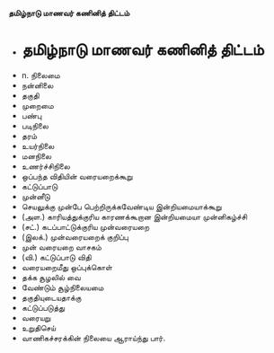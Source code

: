**தமிழ்நாடு மாணவர் கணினித் திட்டம்**
- # தமிழ்நாடு மாணவர் கணினித் திட்டம்
- n. நிலைமை
- நன்னிலை
- தகுதி
- முறைமை
- பண்பு
- படிநிலை
- தரம்
- உயர்நிலை
- மனநிலை
- உணர்ச்சிநிலை
- ஒப்பந்த விதியின் வரையறைக்கூறு
- கட்டுப்பாடு
- முன்னீடு
- செயலுக்கு முன்பே பெற்றிருக்கவேண்டிய இன்றியமையாக்கூறு
- (அள.) காரியத்துக்குரிய காரணக்கூறான இன்றியமையா முன்னிகழ்ச்சி
- (சட்.) கடப்பாட்டுக்குரிய முன்வரையறை
- (இலக்.) முன்வரையறைக் குறிப்பு
- முன் வரையறை வாசகம்
- (வி.) கட்டுப்பாடு விதி
- வரையறைமீது ஒப்புக்கொள்
- தக்க சூழலில் வை
- வேண்டும் சூழ்நிலையமை
- தகுதியுடையதாக்கு
- கட்டுப்படுத்து
- வரையறு
- உறுதிசெய்
- வாணிகச்சரக்கின் நிலையை ஆராய்ந்து பார்.

